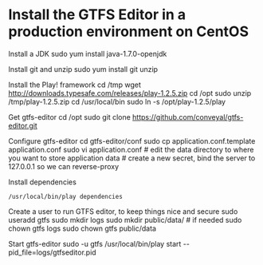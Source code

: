 # Install the GTFS Editor in a production environment on CentOS

Install a JDK
    sudo yum install java-1.7.0-openjdk

Install git and unzip
    sudo yum install git unzip

Install the Play! framework
    cd /tmp
    wget http://downloads.typesafe.com/releases/play-1.2.5.zip
    cd /opt
    sudo unzip /tmp/play-1.2.5.zip
    cd /usr/local/bin
    sudo ln -s /opt/play-1.2.5/play

Get gtfs-editor
    cd /opt
    sudo git clone https://github.com/conveyal/gtfs-editor.git

Configure gtfs-editor
    cd gtfs-editor/conf
    sudo cp application.conf.template application.conf
    sudo vi application.conf
    # edit the data directory to where you want to store application data
    # create a new secret, bind the server to 127.0.0.1 so we can reverse-proxy

Install dependencies

    /usr/local/bin/play dependencies

Create a user to run GTFS editor, to keep things nice and secure
    sudo useradd gtfs
    sudo mkdir logs
    sudo mkdir public/data/ # if needed
    sudo chown gtfs logs
    sudo chown gtfs public/data

Start gtfs-editor
    sudo -u gtfs /usr/local/bin/play start --pid_file=logs/gtfseditor.pid
